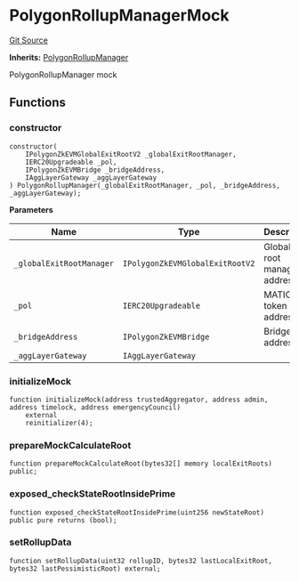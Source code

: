 # PolygonRollupManagerMock
[Git Source](https://github.com/agglayer/agglayer-contracts/blob/856b421eef55a77f98f6fed45beb5ed8e3023c16/contracts/mocks/PolygonRollupManagerMock.sol)

**Inherits:**
[PolygonRollupManager](/contracts/PolygonRollupManager.sol/contract.PolygonRollupManager.md)

PolygonRollupManager mock


## Functions
### constructor


```solidity
constructor(
    IPolygonZkEVMGlobalExitRootV2 _globalExitRootManager,
    IERC20Upgradeable _pol,
    IPolygonZkEVMBridge _bridgeAddress,
    IAggLayerGateway _aggLayerGateway
) PolygonRollupManager(_globalExitRootManager, _pol, _bridgeAddress, _aggLayerGateway);
```
**Parameters**

|Name|Type|Description|
|----|----|-----------|
|`_globalExitRootManager`|`IPolygonZkEVMGlobalExitRootV2`|Global exit root manager address|
|`_pol`|`IERC20Upgradeable`|MATIC token address|
|`_bridgeAddress`|`IPolygonZkEVMBridge`|Bridge address|
|`_aggLayerGateway`|`IAggLayerGateway`||


### initializeMock


```solidity
function initializeMock(address trustedAggregator, address admin, address timelock, address emergencyCouncil)
    external
    reinitializer(4);
```

### prepareMockCalculateRoot


```solidity
function prepareMockCalculateRoot(bytes32[] memory localExitRoots) public;
```

### exposed_checkStateRootInsidePrime


```solidity
function exposed_checkStateRootInsidePrime(uint256 newStateRoot) public pure returns (bool);
```

### setRollupData


```solidity
function setRollupData(uint32 rollupID, bytes32 lastLocalExitRoot, bytes32 lastPessimisticRoot) external;
```

